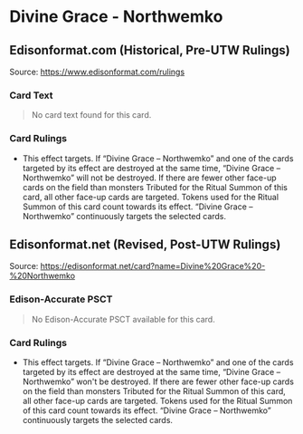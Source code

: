 # Divine Grace - Northwemko

## Edisonformat.com (Historical, Pre-UTW Rulings)

Source: https://www.edisonformat.com/rulings

### Card Text

> No card text found for this card.

### Card Rulings

*   This effect targets. If “Divine Grace – Northwemko” and one of the cards targeted by its effect are destroyed at the same time, “Divine Grace – Northwemko” will not be destroyed. If there are fewer other face-up cards on the field than monsters Tributed for the Ritual Summon of this card, all other face-up cards are targeted. Tokens used for the Ritual Summon of this card count towards its effect. “Divine Grace – Northwemko” continuously targets the selected cards.

## Edisonformat.net (Revised, Post-UTW Rulings)

Source: https://edisonformat.net/card?name=Divine%20Grace%20-%20Northwemko

### Edison-Accurate PSCT

> No Edison-Accurate PSCT available for this card.

### Card Rulings

*   This effect targets. If “Divine Grace – Northwemko” and one of the cards targeted by its effect are destroyed at the same time, “Divine Grace – Northwemko” won't be destroyed. If there are fewer other face-up cards on the field than monsters Tributed for the Ritual Summon of this card, all other face-up cards are targeted. Tokens used for the Ritual Summon of this card count towards its effect. “Divine Grace – Northwemko” continuously targets the selected cards.
            